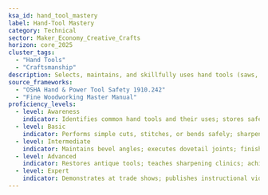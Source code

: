 ```yaml
---
ksa_id: hand_tool_mastery
label: Hand-Tool Mastery
category: Technical
sector: Maker_Economy_Creative_Crafts
horizon: core_2025
cluster_tags:
  - "Hand Tools"
  - "Craftsmanship"
description: Selects, maintains, and skillfully uses hand tools (saws, chisels, needles, pliers) for precise, artisan-grade fabrication.
source_frameworks:
  - "OSHA Hand & Power Tool Safety 1910.242"
  - "Fine Woodworking Master Manual"
proficiency_levels:
  - level: Awareness
    indicator: Identifies common hand tools and their uses; stores safely.
  - level: Basic
    indicator: Performs simple cuts, stitches, or bends safely; sharpens with whetstone; clamps workpiece; cuts along grain
  - level: Intermediate
    indicator: Maintains bevel angles; executes dovetail joints; finishes surface clean; achieves fine tolerances; sharpens and maintains tools.
  - level: Advanced
    indicator: Restores antique tools; teaches sharpening clinics; achieves furniture-grade tolerances; combines multiple tool techniques for complex pieces.
  - level: Expert
    indicator: Demonstrates at trade shows; publishes instructional videos; mentors apprentices; innovates custom jigs; teaches advanced hand-tool courses.
---
```

